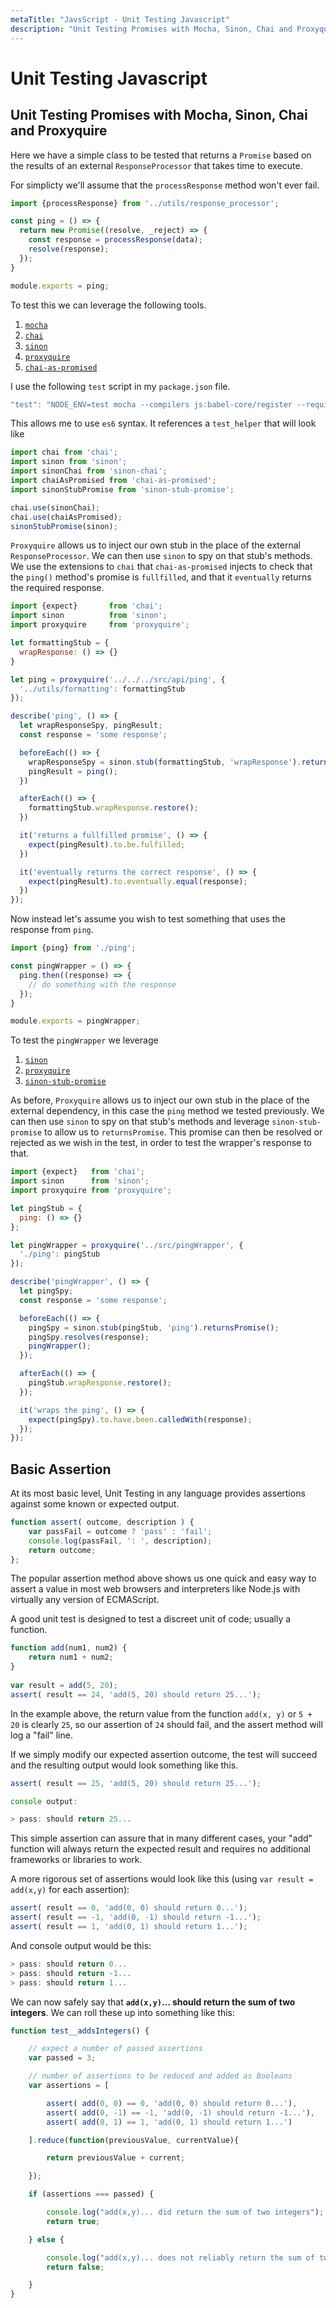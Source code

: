 ```yaml
---
metaTitle: "JavsScript - Unit Testing Javascript"
description: "Unit Testing Promises with Mocha, Sinon, Chai and Proxyquire, Basic Assertion"
---
```


# Unit Testing Javascript



## Unit Testing Promises with Mocha, Sinon, Chai and Proxyquire


Here we have a simple class to be tested that returns a `Promise` based on the results of an external `ResponseProcessor` that takes time to execute.

For simplicty we'll assume that the `processResponse` method won't ever fail.

```js
import {processResponse} from '../utils/response_processor';

const ping = () => {
  return new Promise((resolve, _reject) => {
    const response = processResponse(data);
    resolve(response);
  });
}

module.exports = ping;

```

To test this we can leverage the following tools.

1. [`mocha`](https://mochajs.org)
1. [`chai`](http://chaijs.com)
1. [`sinon`](http://sinonjs.org)
1. [`proxyquire`](https://github.com/thlorenz/proxyquire)
1. [`chai-as-promised`](https://github.com/domenic/chai-as-promised)

I use the following `test` script in my `package.json` file.

```js
"test": "NODE_ENV=test mocha --compilers js:babel-core/register --require ./test/unit/test_helper.js  --recursive test/**/*_spec.js"

```

This allows me to use `es6` syntax. It references a `test_helper` that will look like

```js
import chai from 'chai';
import sinon from 'sinon';
import sinonChai from 'sinon-chai';
import chaiAsPromised from 'chai-as-promised';
import sinonStubPromise from 'sinon-stub-promise';

chai.use(sinonChai);
chai.use(chaiAsPromised);
sinonStubPromise(sinon);

```

`Proxyquire` allows us to inject our own stub in the place of the external `ResponseProcessor`. We can then use `sinon` to spy on that stub's methods.  We use the extensions to `chai` that `chai-as-promised` injects to check that the `ping()` method's promise is `fullfilled`, and that it `eventually` returns the required response.

```js
import {expect}       from 'chai';
import sinon          from 'sinon';
import proxyquire     from 'proxyquire';

let formattingStub = {
  wrapResponse: () => {}
}

let ping = proxyquire('../../../src/api/ping', {
  '../utils/formatting': formattingStub
});

describe('ping', () => {
  let wrapResponseSpy, pingResult;
  const response = 'some response';

  beforeEach(() => {
    wrapResponseSpy = sinon.stub(formattingStub, 'wrapResponse').returns(response);
    pingResult = ping();
  })

  afterEach(() => {
    formattingStub.wrapResponse.restore();
  })

  it('returns a fullfilled promise', () => {
    expect(pingResult).to.be.fulfilled;
  })

  it('eventually returns the correct response', () => {
    expect(pingResult).to.eventually.equal(response);
  })
});

```

Now instead let's assume you wish to test something that uses the response from `ping`.

```js
import {ping} from './ping';

const pingWrapper = () => {
  ping.then((response) => {
    // do something with the response
  });
}

module.exports = pingWrapper;

```

To test the `pingWrapper` we leverage

1. [`sinon`](http://sinonjs.org)
1. [`proxyquire`](https://github.com/thlorenz/proxyquire)
1. [`sinon-stub-promise`](https://github.com/substantial/sinon-stub-promise)

As before, `Proxyquire` allows us to inject our own stub in the place of the external dependency, in this case the `ping` method we tested previously. We can then use `sinon` to spy on that stub's methods and leverage `sinon-stub-promise` to allow us to `returnsPromise`.  This promise can then be resolved or rejected as we wish in the test, in order to test the wrapper's response to that.

```js
import {expect}   from 'chai';
import sinon      from 'sinon';
import proxyquire from 'proxyquire';

let pingStub = {
  ping: () => {}
};

let pingWrapper = proxyquire('../src/pingWrapper', {
  './ping': pingStub
});

describe('pingWrapper', () => {
  let pingSpy;
  const response = 'some response';

  beforeEach(() => {
    pingSpy = sinon.stub(pingStub, 'ping').returnsPromise();
    pingSpy.resolves(response);
    pingWrapper();
  });

  afterEach(() => {
    pingStub.wrapResponse.restore();
  });

  it('wraps the ping', () => {
    expect(pingSpy).to.have.been.calledWith(response);
  });
});

```



## Basic Assertion


At its most basic level, Unit Testing in any language provides assertions against some known or expected output.

```js
function assert( outcome, description ) { 
    var passFail = outcome ? 'pass' : 'fail'; 
    console.log(passFail, ': ', description);
    return outcome;
};

```

The popular assertion method above shows us one quick and easy way to assert a value in most web browsers and interpreters like Node.js with virtually any version of ECMAScript.

A good unit test is designed to test a discreet unit of code; usually a function.

```js
function add(num1, num2) { 
    return num1 + num2; 
} 
 
var result = add(5, 20); 
assert( result == 24, 'add(5, 20) should return 25...'); 

```

In the example above, the return value from the function `add(x, y)` or `5 + 20` is clearly `25`, so our assertion of `24` should fail, and the assert method will log a "fail" line.

If we simply modify our expected assertion outcome, the test will succeed and the resulting output would look something like this.

```js
assert( result == 25, 'add(5, 20) should return 25...');

console output:

> pass: should return 25...

```

This simple assertion can assure that in many different cases, your "add" function will always return the expected result and requires no additional frameworks or libraries to work.

A more rigorous set of assertions would look like this (using `var result = add(x,y)` for each assertion):

```js
assert( result == 0, 'add(0, 0) should return 0...');
assert( result == -1, 'add(0, -1) should return -1...');
assert( result == 1, 'add(0, 1) should return 1...');

```

And console output would be this:

```js
> pass: should return 0...
> pass: should return -1...
> pass: should return 1...

```

We can now safely say that **`add(x,y)`… should return the sum of two integers**. We can roll these up into something like this:

```js
function test__addsIntegers() {

    // expect a number of passed assertions
    var passed = 3;

    // number of assertions to be reduced and added as Booleans
    var assertions = [

        assert( add(0, 0) == 0, 'add(0, 0) should return 0...'),
        assert( add(0, -1) == -1, 'add(0, -1) should return -1...'),
        assert( add(0, 1) == 1, 'add(0, 1) should return 1...')

    ].reduce(function(previousValue, currentValue){

        return previousValue + current;

    });

    if (assertions === passed) {

        console.log("add(x,y)... did return the sum of two integers");
        return true;

    } else {

        console.log("add(x,y)... does not reliably return the sum of two integers");
        return false;

    }
}

```

